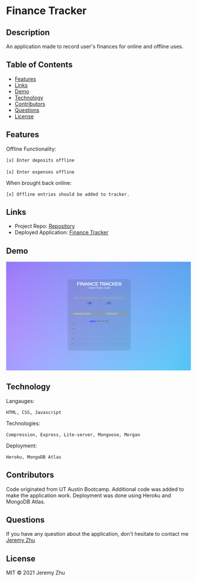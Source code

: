 # Finance Tracker

## Description
An application made to record user's finances for online and offline uses.

## Table of Contents

* [Features](#Features)
* [Links](#Links)
* [Demo](#Demo)
* [Technology](#Technology)
* [Contributors](#Contributors)
* [Questions](#Questions)
* [License](#License)

## Features

Offline Functionality:

    [x] Enter deposits offline

    [x] Enter expenses offline

When brought back online:

    [x] Offline entries should be added to tracker.

## Links

* Project Repo: [Repository](https://github.com/jeishu/finance-tracker)
* Deployed Application: [Finance Tracker](https://glassmorphism-finance-tracker.herokuapp.com/)

## Demo

![Picture](./public/img/demo.png)

## Technology

Langauges:

    HTML, CSS, Javascript

Technologies:

    Compression, Express, Lite-server, Mongoose, Morgan

Deployment:

    Heroku, MongoDB Atlas

## Contributors

Code originated from UT Austin Bootcamp. Additional code was added to make the application work. Deployment was done using Heroku and MongoDB Atlas.

## Questions
If you have any question about the application, don't hesitate to contact me [Jeremy Zhu](https://github.com/jeishu)

## License

MIT © 2021 Jeremy Zhu